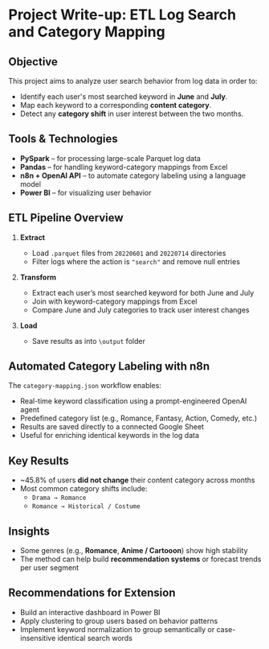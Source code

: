 # Project Write-up: ETL Log Search and Category Mapping

## Objective

This project aims to analyze user search behavior from log data in order to:
- Identify each user's most searched keyword in **June** and **July**.
- Map each keyword to a corresponding **content category**.
- Detect any **category shift** in user interest between the two months.

## Tools & Technologies

- **PySpark** – for processing large-scale Parquet log data  
- **Pandas** – for handling keyword-category mappings from Excel  
- **n8n + OpenAI API** – to automate category labeling using a language model  
- **Power BI** – for visualizing user behavior   

## ETL Pipeline Overview

1. **Extract**
   - Load `.parquet` files from `20220601` and `20220714` directories
   - Filter logs where the action is `"search"` and remove null entries

2. **Transform**
   - Extract each user’s most searched keyword for both June and July
   - Join with keyword-category mappings from Excel
   - Compare June and July categories to track user interest changes

3. **Load**
   - Save results as into `\output` folder

## Automated Category Labeling with n8n

The `category-mapping.json` workflow enables:
- Real-time keyword classification using a prompt-engineered OpenAI agent
- Predefined category list (e.g., Romance, Fantasy, Action, Comedy, etc.)
- Results are saved directly to a connected Google Sheet
- Useful for enriching identical keywords in the log data

## Key Results

- ~45.8% of users **did not change** their content category across months
- Most common category shifts include:
  - `Drama → Romance`
  - `Romance → Historical / Costume`

## Insights

- Some genres (e.g., **Romance**, **Anime / Cartooon**) show high stability
- The method can help build **recommendation systems** or forecast trends per user segment

## Recommendations for Extension

- Build an interactive dashboard in Power BI
- Apply clustering to group users based on behavior patterns
- Implement keyword normalization to group semantically or case-insensitive identical search words